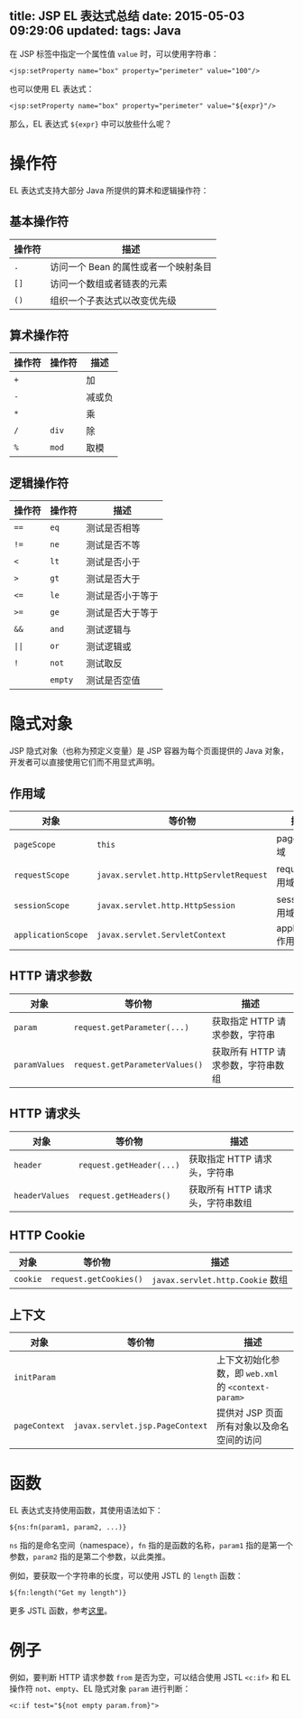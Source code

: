 title: JSP EL 表达式总结
date: 2015-05-03 09:29:06
updated:
tags: Java
---

在 JSP 标签中指定一个属性值 `value` 时，可以使用字符串：

```
<jsp:setProperty name="box" property="perimeter" value="100"/>
```

也可以使用 EL 表达式：

```
<jsp:setProperty name="box" property="perimeter" value="${expr}"/>
```

那么，EL 表达式 `${expr}` 中可以放些什么呢？

# 操作符

EL 表达式支持大部分 Java 所提供的算术和逻辑操作符：

## 基本操作符

|操作符|描述|
|---|---|
|`.`|访问一个 Bean 的属性或者一个映射条目|
|`[]`|访问一个数组或者链表的元素|
|`()`|组织一个子表达式以改变优先级|

## 算术操作符

|操作符|操作符|描述|
|---|---|---|
|`+`||加|
|`-`||减或负|
|`*`||乘|
|`/`|`div`|除|
|`%`|`mod`|取模|

## 逻辑操作符

|操作符|操作符|描述|
|---|---|---|
|`==`|`eq`|测试是否相等|
|`!=`|`ne`|测试是否不等|
|`<`|`lt`|测试是否小于|
|`>`|`gt`|测试是否大于|
|`<=`|`le`|测试是否小于等于|
|`>=`|`ge`|测试是否大于等于|
|`&&`|`and`|测试逻辑与|
|<code>&#124;&#124;</code>|`or`|测试逻辑或|
|`!`|`not`|测试取反|
||`empty`|测试是否空值|

# 隐式对象

JSP 隐式对象（也称为预定义变量）是 JSP 容器为每个页面提供的 Java 对象，开发者可以直接使用它们而不用显式声明。

## 作用域

|对象|等价物|描述|
|---|---|---|
|`pageScope`|`this`|page 作用域|
|`requestScope`|`javax.servlet.http.HttpServletRequest`|request 作用域|
|`sessionScope`|`javax.servlet.http.HttpSession`|session 作用域|
|`applicationScope`|`javax.servlet.ServletContext`|application 作用域|

## HTTP 请求参数

|对象|等价物|描述|
|---|---|---|
|`param`|`request.getParameter(...)`|获取指定 HTTP 请求参数，字符串|
|`paramValues`|`request.getParameterValues()`|获取所有 HTTP 请求参数，字符串数组|

## HTTP 请求头

|对象|等价物|描述|
|---|---|---|
|`header`|`request.getHeader(...)`|获取指定 HTTP 请求头，字符串|
|`headerValues`|`request.getHeaders()`|获取所有 HTTP 请求头，字符串数组|

## HTTP Cookie

|对象|等价物|描述|
|---|---|---|
|`cookie`|`request.getCookies()`|`javax.servlet.http.Cookie` 数组|

## 上下文

|对象|等价物|描述|
|---|---|---|
|`initParam`||上下文初始化参数，即 `web.xml` 的 `<context-param>`|
|`pageContext`|`javax.servlet.jsp.PageContext`|提供对 JSP 页面所有对象以及命名空间的访问|

# 函数

EL 表达式支持使用函数，其使用语法如下：

```
${ns:fn(param1, param2, ...)}
```

`ns` 指的是命名空间（namespace），`fn` 指的是函数的名称，`param1` 指的是第一个参数，`param2` 指的是第二个参数，以此类推。

例如，要获取一个字符串的长度，可以使用 JSTL 的 `length` 函数：

```
${fn:length("Get my length")}
```

更多 JSTL 函数，参考[这里](http://www.cnblog.me/2015/05/02/java-jstl/#函数标签库)。

# 例子

例如，要判断 HTTP 请求参数 `from` 是否为空，可以结合使用 JSTL `<c:if>` 和 EL 操作符 `not`、`empty`、EL 隐式对象 `param` 进行判断：

```
<c:if test="${not empty param.from}">
```